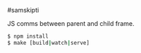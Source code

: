 #samskipti

JS comms between parent and child frame.

```bash
$ npm install
$ make [build|watch|serve]
```